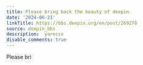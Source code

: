 ```yaml
---
title: Please bring back the beauty of deepin
date: '2024-06-21'
linkTitle: https://bbs.deepin.org/en/post/269278
source: deepin_bbs
description:  yarecco 
disable_comments: true
---
```

Please bri
